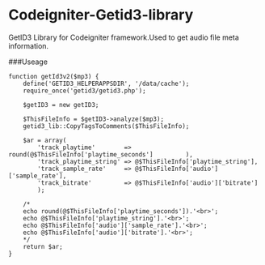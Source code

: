 Codeigniter-Getid3-library
==========================

GetID3 Library for Codeigniter framework.Used to get audio file meta information.


###Useage

	function getId3v2($mp3) {
		define('GETID3_HELPERAPPSDIR', '/data/cache');
		require_once('getid3/getid3.php');

		$getID3 = new getID3;

		$ThisFileInfo = $getID3->analyze($mp3);
		getid3_lib::CopyTagsToComments($ThisFileInfo);
		
		$ar = array(
			'track_playtime'        => round(@$ThisFileInfo['playtime_seconds']			),
			'track_playtime_string' => @$ThisFileInfo['playtime_string'],
			'track_sample_rate'     => @$ThisFileInfo['audio']['sample_rate'],
			'track_bitrate'         => @$ThisFileInfo['audio']['bitrate']
			);

		/*
		echo round(@$ThisFileInfo['playtime_seconds']).'<br>';
		echo @$ThisFileInfo['playtime_string'].'<br>';
		echo @$ThisFileInfo['audio']['sample_rate'].'<br>';
		echo @$ThisFileInfo['audio']['bitrate'].'<br>';
		*/
		return $ar;
	}
